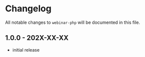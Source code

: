 # Changelog

All notable changes to `webinar-php` will be documented in this file.

## 1.0.0 - 202X-XX-XX

- initial release
